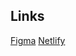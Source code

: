 ## Links
[Figma](https://www.figma.com/file/NXfRKRIN9iwXIZ79WuizAv/Parcial?node-id=0%3A1)
[Netlify]()